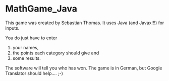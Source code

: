 # MathGame_Java
This game was created by Sebastian Thomas. It uses Java (and Javax!!!) for inputs. 

You do just have to enter 
  1. your names, 
  2. the points each category should give and 
  3. some results. 

The software will tell you who has won. 
The game is in German, but Google Translator should help.... ;-)
